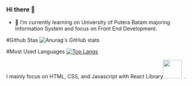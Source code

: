 ### Hi there 👋

- 🌱 I’m currently learning on University of Putera Batam majoring Information System and focus on Front End Development.

#Github Stas
![Anurag's GitHub stats](https://github-readme-stats.vercel.app/api?username=joshleez&show_icons=true&theme=tokyonight&count_private=true)

#Most Used Languages
[![Top Langs](https://github-readme-stats.vercel.app/api/top-langs/?username=joshleez&theme=tokyonight)](https://github.com/joshleez/github-readme-stats)
<div>
I mainly focus on HTML, CSS, and Javascript with React Library<code><img height="50" src="https://cdn4.iconfinder.com/data/icons/logos-3/600/React.js_logo-512.png"> </code>.
</div>
